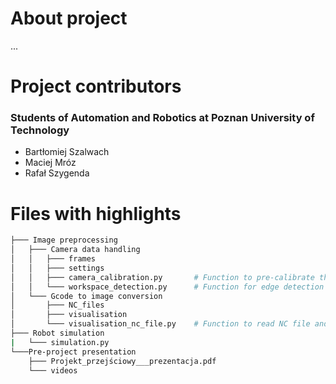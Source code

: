 # About project
...


# Project contributors
### Students of Automation and Robotics at Poznan University of Technology
* Bartłomiej Szalwach
* Maciej Mróz
* Rafał Szygenda

  

# Files with highlights
```bash
├─── Image preprocessing
│   ├─── Camera data handling
│   │   ├─── frames
│   │   ├─── settings 
│   │   ├─── camera_calibration.py       # Function to pre-calibrate the camera
│   │   └─── workspace_detection.py      # Function for edge detection and perspective transformation 
│   └─── Gcode to image conversion
│       ├─── NC_files
│       ├─── visualisation
│       └─── visualisation_nc_file.py    # Function to read NC file and visualize cutting paths
├─── Robot simulation
|   └─── simulation.py
└───Pre-project presentation
    ├─── Projekt_przejściowy___prezentacja.pdf
    └─── videos
```





